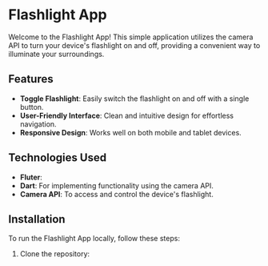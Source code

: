 # Flashlight App

Welcome to the Flashlight App! This simple application utilizes the camera API to turn your device's flashlight on and off, providing a convenient way to illuminate your surroundings.

## Features

- **Toggle Flashlight**: Easily switch the flashlight on and off with a single button.
- **User-Friendly Interface**: Clean and intuitive design for effortless navigation.
- **Responsive Design**: Works well on both mobile and tablet devices.

## Technologies Used

- **Fluter**: 
- **Dart**: For implementing functionality using the camera API.
- **Camera API**: To access and control the device's flashlight.

## Installation

To run the Flashlight App locally, follow these steps:

1. Clone the repository:
   

